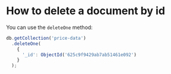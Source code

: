 # How to delete a document by id

You can use the `deleteOne` method:

```javascript
db.getCollection('price-data')
  .deleteOne(
    {
      '_id': ObjectId('625c9f9429ab7ab51461e092')
    }
  );
```